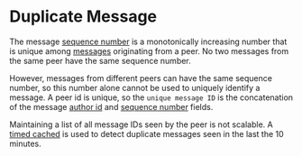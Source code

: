 ﻿# Duplicate Message

The message [sequence number](xref:Ipfs.IPublishedMessage.SequenceNumber) is a monotonically 
increasing number that is unique among 
[messages](xref:Ipfs.IPublishedMessage) originating from a peer.
No two messages from the same peer have the same sequence number.

However, messages from different peers can have the same sequence number, 
so this number alone cannot be used to uniquely identify a message.
A peer id is unique, so the `unique message ID` is the concatenation of the
message [author id](xref:Ipfs.IPublishedMessage.Sender) and [sequence number](xref:Ipfs.IPublishedMessage.SequenceNumber)
fields.

Maintaining a list of all message IDs seen by the peer is not scalable.
A [timed cached](xref:PeerTalk.MessageTracker) is used to detect duplicate messages seen in the last
the 10 minutes.

